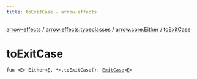 ```yaml
---
title: toExitCase - arrow-effects
---
```


[arrow-effects](../../index.html) / [arrow.effects.typeclasses](../index.html) / [arrow.core.Either](index.html) / [toExitCase](./to-exit-case.html)

# toExitCase

`fun <E> Either<`[`E`](to-exit-case.html#E)`, *>.toExitCase(): `[`ExitCase`](../-exit-case/index.html)`<`[`E`](to-exit-case.html#E)`>`